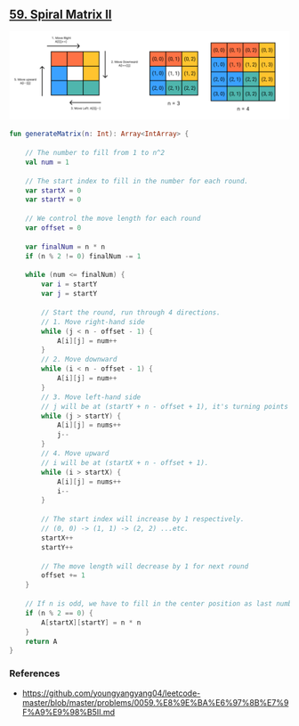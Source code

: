 ## [59. Spiral Matrix II](https://leetcode.com/problems/spiral-matrix-ii/)

![Spiral Matrixx II](../media/59.spiral-matrix-ii.png)

```kotlin
fun generateMatrix(n: Int): Array<IntArray> {

    // The number to fill from 1 to n^2
    val num = 1

    // The start index to fill in the number for each round.
    var startX = 0
    var startY = 0

    // We control the move length for each round
    var offset = 0

    var finalNum = n * n
    if (n % 2 != 0) finalNum -= 1

    while (num <= finalNum) {
        var i = startY
        var j = startY

        // Start the round, run through 4 directions.
        // 1. Move right-hand side
        while (j < n - offset - 1) {
            A[i][j] = num++
        }
        // 2. Move downward
        while (i < n - offset - 1) {
            A[i][j] = num++
        }
        // 3. Move left-hand side
        // j will be at (startY + n - offset + 1), it's turning points in the beginning.
        while (j > startY) {
            A[i][j] = nums++
            j--
        }
        // 4. Move upward
        // i will be at (startX + n - offset + 1).
        while (i > startX) {
            A[i][j] = nums++
            i--
        }

        // The start index will increase by 1 respectively.
        // (0, 0) -> (1, 1) -> (2, 2) ...etc.
        startX++
        startY++

        // The move length will decrease by 1 for next round
        offset += 1
    }

    // If n is odd, we have to fill in the center position as last number (n^2)
    if (n % 2 == 0) {
        A[startX][startY] = n * n
    }
    return A
}
```

### References
* https://github.com/youngyangyang04/leetcode-master/blob/master/problems/0059.%E8%9E%BA%E6%97%8B%E7%9F%A9%E9%98%B5II.md